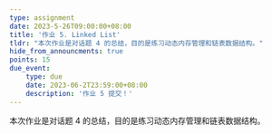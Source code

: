 ```yaml
---
type: assignment
date: 2023-5-26T09:00:00+08:00
title: '作业 5. Linked List'
tldr: "本次作业是对话题 4 的总结，目的是练习动态内存管理和链表数据结构。"
hide_from_announcments: true
points: 15
due_event:
    type: due
    date: 2023-06-2T23:59:00+08:00
    description: '作业 5 提交！'
---
```


本次作业是对话题 4 的总结，目的是练习动态内存管理和链表数据结构。
